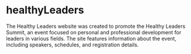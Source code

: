 # healthyLeaders

The Healthy Leaders website was created to promote the Healthy Leaders Summit, an event focused on personal and professional development for leaders in various fields. The site features information about the event, including speakers, schedules, and registration details.
